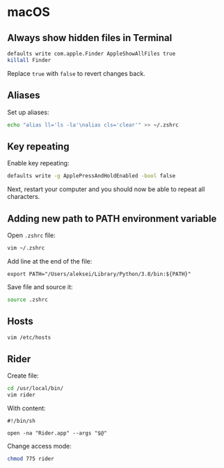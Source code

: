# macOS

## Always show hidden files in Terminal

```zsh
defaults write com.apple.Finder AppleShowAllFiles true
killall Finder
```

Replace `true` with `false` to revert changes back.

## Aliases

Set up aliases:

```zsh
echo "alias ll='ls -la'\nalias cls='clear'" >> ~/.zshrc
```

## Key repeating

Enable key repeating:

```zsh
defaults write -g ApplePressAndHoldEnabled -bool false
```

Next, restart your computer and you should now be able to repeat all characters.

## Adding new path to PATH environment variable

Open `.zshrc` file:

```zsh
vim ~/.zshrc
```

Add line at the end of the file:

```text
export PATH="/Users/aleksei/Library/Python/3.8/bin:${PATH}"
```

Save file and source it:

```zsh
source .zshrc
```

## Hosts

```zsh
vim /etc/hosts
```

## Rider

Create file:

```bash
cd /usr/local/bin/
vim rider
```

With content:

```text
#!/bin/sh

open -na "Rider.app" --args "$@"
```

Change access mode:

```bash
chmod 775 rider
```

